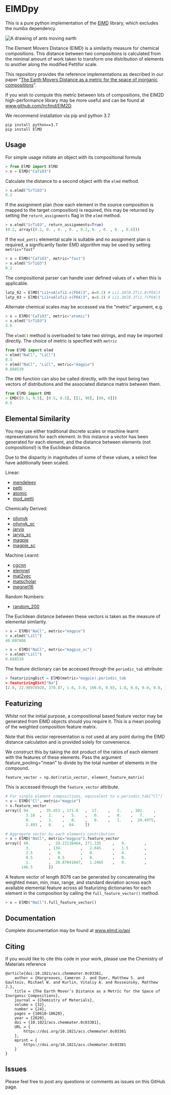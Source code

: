 # ElMDpy

This is a pure python implementation of the [ElMD](https://github.com/lrcfmd/ElMD/) library, which excludes the numba dependency. 

![A drawing of ants moving earth](https://i.imgur.com/fg8Nrma.png)

The Element Movers Distance (ElMD) is a similarity measure for chemical compositions. This distance between two compositions is calculated from the minimal amount of work taken to transform one distribution of elements to another along the modified Pettifor scale. 

This repository provides the reference implementations as described in our paper "[The Earth Movers Distance as a metric for the space of inorganic compositions](https://chemrxiv.org/articles/preprint/The_Earth_Mover_s_Distance_as_a_Metric_for_the_Space_of_Inorganic_Compositions/12777566)". 

If you wish to compute this metric between lots of compositions, the ElM2D high-performance library may be more useful and can be found at www.github.com/lrcfmd/ElM2D.

We recommend installation via pip and python 3.7.

```
pip install python==3.7
pip install ElMD
```

## Usage
For simple usage initiate an object with its compositional formula

```python
> from ElMD import ElMD
> x = ElMD("CaTiO3")
```

Calculate the distance to a second object with the `elmd` method. 

```python
> x.elmd("SrTiO3")
0.2
```

If the assignment plan (how each element in the source composition is mapped to the target composition) is required, this may be returned by setting the `return_assignments` flag in the `elmd` method.

```python
> x.elmd("SrTiO3", return_assignments=True)
(0.2, array([0.2, 0. , 0. , 0. , 0.2, 0. , 0. , 0. , 0.6]))
```

If the `mod_petti` elemental scale is suitable and no assignment plan is required, a significantly faster EMD algorithm may be used by setting `metric="fast"`
```python
> x = ElMD("CaTiO3", metric="fast")
> x.elmd("SrTiO3")
0.2
```

The compositional parser can handle user defined values of `x` when this is applicable.

```python
latp_02 = ElMD("Li1+xAlxTi2-x(PO4)3", x=0.2) # Li1.2Al0.2Ti1.8(PO4)3
latp_03 = ElMD("Li1+xAlxTi2-x(PO4)3", x=0.3) # Li1.3Al0.3Ti1.7(PO4)3
```

Alternate chemical scales may be accessed via the "metric" argument, e.g.

```python
> x = ElMD("CaTiO3", metric="atomic")
> x.elmd("SrTiO3")
3.6
```

The `elmd()` method is overloaded to take two strings, and may be imported directly. The choice of metric is specified with `metric`

```python
from ElMD import elmd
> elmd("NaCl", "LiCl")
0.5
> elmd("NaCl", "LiCl", metric="magpie")
0.688539
```

The `EMD` function can also be called directly, with the input being two vectors of distributions and the associated distance matrix between them.

```python
from ElMD import EMD
> EMD([0.5, 0.5], [0.5, 0.5], [[1, 90], [89, 0]])
0.5
```

## Elemental Similarity
You may use either traditional discrete scales or machine learnt representations for each element. In this instance a vector has been generated for each element, and the distance between elements (not compositions!) is the Euclidean distance. 

Due to the disparity in magnitudes of some of these values, a select few have additionally been scaled.

Linear:
- [mendeleev](https://www.sciencedirect.com/science/article/abs/pii/S0925838803008004)
- [petti](https://www.sciencedirect.com/science/article/abs/pii/S0925838803008004)
- [atomic](https://www.sciencedirect.com/science/article/abs/pii/S0925838803008004)
- [mod_petti](https://iopscience.iop.org/article/10.1088/1367-2630/18/9/093011/meta)

Chemically Derived:
- [oliynyk](https://github.com/anthony-wang/CrabNet/tree/master/data/element_properties)
- [oliynyk_sc](https://github.com/anthony-wang/CrabNet/tree/master/data/element_properties)
- [jarvis](https://github.com/anthony-wang/CrabNet/tree/master/data/element_properties)
- [jarvis_sc](https://github.com/anthony-wang/CrabNet/tree/master/data/element_properties)
- [magpie](https://github.com/anthony-wang/CrabNet/tree/master/data/element_properties)
- [magpie_sc](https://github.com/anthony-wang/CrabNet/tree/master/data/element_properties)

Machine Learnt:
- [cgcnn](https://github.com/CompRhys/roost/tree/master/data/embeddings)
- [elemnet](https://github.com/CompRhys/roost/tree/master/data/embeddings)
- [mat2vec](https://github.com/anthony-wang/CrabNet/tree/master/data/element_properties)
- [matscholar](https://github.com/CompRhys/roost/tree/master/data/embeddings)
- [megnet16](https://github.com/CompRhys/roost/tree/master/data/embeddings)

Random Numbers:
- [random_200](https://github.com/anthony-wang/CrabNet/tree/master/data/element_properties)

The Euclidean distance between these vectors is taken as the measure of elemental similarity. 

```python
> x = ElMD("NaCl", metric="magpie")
> x.elmd("LiCl")
46.697806

> x = ElMD("NaCl", metric="magpie_sc")
> x.elmd("LiCl")
0.688539
```

The feature dictionary can be accessed through the `periodic_tab` attribute:

```python
> featurizingDict = ElMD(metric="magpie).periodic_tab
> featurizingDict["Na"]
[2.0, 22.98976928, 370.87, 1.0, 3.0, 166.0, 0.93, 1.0, 0.0, 0.0, 0.0, 1.0, 1.0, 0.0, 0.0, 0.0, 1.0, 29.2433333333, 0.0, 0.0, 229.0]
```

## Featurizing
Whilst not the initial purpose, a compositional based feature vector may be generated from ElMD objects should you require it. This is a mean pooling of the weighted composition feature matrix. 

Note that this vector representation is not used at any point during the ElMD distance calculation and is provided solely for convenience.

We construct this by taking the dot product of the ratios of each element with the features of these elements. Pass the argument feature_pooling="mean" to divide by the total number of elements in the compound.

```python
feature_vector = np.dot(ratio_vector, element_feature_matrix)
```

This is accessed through the `feature_vector` attribute.

```python
# For single element compositions, equivalent to x.periodic_tab["Cl"]
> x = ElMD("Cl", metric="magpie")
> x.feature_vector
array([ 94.    ,  35.453 , 171.6   ,  17.    ,   3.    , 102.    ,
         3.16  ,   2.    ,   5.    ,   0.    ,   0.    ,   7.    ,
         0.    ,   1.    ,   0.    ,   0.    ,   1.    ,  24.4975,
         2.493 ,   0.    ,  64.    ])

# Aggregate vector by each elements contribution
> x = ElMD("NaCl", metric="magpie").feature_vector
array([ 48.        ,  29.22138464, 271.235     ,   9.        ,
         3.        , 134.        ,   2.045     ,   1.5       ,
         2.5       ,   0.        ,   0.        ,   4.        ,
         0.5       ,   0.5       ,   0.        ,   0.        ,
         1.        ,  26.87041667,   1.2465    ,   0.        ,
       146.5       ])

```

A feature vector of length 8076 can be generated by concatenating the weighted mean, min, max, range, and standard deviation across each available elemental feature across all featurizing dictionaries for each element in the composition by calling the `full_feature_vector()` method.

```python
> x = ElMD("NaCl").full_feature_vector()
```

## Documentation

Complete documentation may be found at www.elmd.io/api


## Citing

If you would like to cite this code in your work, please use the Chemistry of Materials reference

```
@article{doi:10.1021/acs.chemmater.0c03381,
    author = {Hargreaves, Cameron J. and Dyer, Matthew S. and Gaultois, Michael W. and Kurlin, Vitaliy A. and Rosseinsky, Matthew J.},
    title = {The Earth Mover’s Distance as a Metric for the Space of Inorganic Compositions},
    journal = {Chemistry of Materials},
    volume = {32},
    number = {24},
    pages = {10610-10620},
    year = {2020},
    doi = {10.1021/acs.chemmater.0c03381},
    URL = { 
        https://doi.org/10.1021/acs.chemmater.0c03381
    },
    eprint = { 
        https://doi.org/10.1021/acs.chemmater.0c03381
    }
}
```

## Issues

Please feel free to post any questions or comments as issues on this GitHub page.
